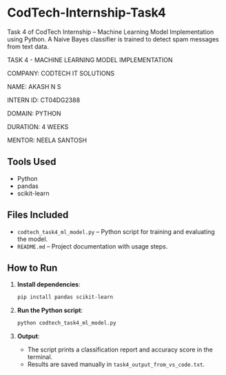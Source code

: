 # CodTech-Internship-Task4
Task 4 of CodTech Internship – Machine Learning Model Implementation using Python. A Naive Bayes classifier is trained to detect spam messages from text data.

TASK 4 - MACHINE LEARNING MODEL IMPLEMENTATION

COMPANY: CODTECH IT SOLUTIONS

NAME: AKASH N S

INTERN ID: CT04DG2388

DOMAIN: PYTHON

DURATION: 4 WEEKS

MENTOR: NEELA SANTOSH

## Tools Used
- Python
- pandas
- scikit-learn

## Files Included
- `codtech_task4_ml_model.py` – Python script for training and evaluating the model.
- `README.md` – Project documentation with usage steps.

## How to Run

1. **Install dependencies**:
   ```bash
   pip install pandas scikit-learn
   ```

2. **Run the Python script**:
   ```bash
   python codtech_task4_ml_model.py
   ```

3. **Output**:
   - The script prints a classification report and accuracy score in the terminal.
   - Results are saved manually in `task4_output_from_vs_code.txt`.
